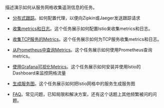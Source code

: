 描述演示如何从服务网格收集遥测信息的任务。

* [分布式跟踪](distributed-tracing.md)。如何配置代理，以便向Zipkin或Jaeger发送跟踪请求

* [收集metrics和日志](metrics-logs.md)。这个任务展示如何配置Istio来收集metrics和日志。

* [收集TCP服务的Metrics](tcp-metrics.md)。这个任务展示如何为TCP服务收集metrics和日志。

* [从Prometheus中查询Metrics](querying-metrics.md)。这个任务展示如何使用Prometheus查询metrics。

* [使用Grafana可视化Metrics](using-istio-dashboard.md)。这个任务展示如何安装并使用Istio的Dashboard来监控网格流量

* [生成服务图](servicegraph.md)。这个任务展示如何把Istio网格中的服务生成服务图

* [FAQ](faq.md)。常见问题，已知局限和解决方案，还有这个话题上其他频繁被问的问题。




